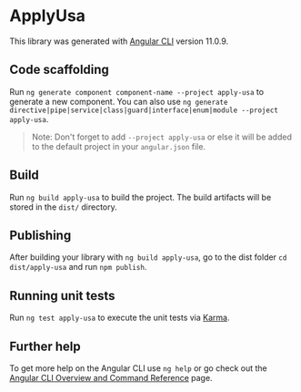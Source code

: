 # ApplyUsa

This library was generated with [Angular CLI](https://github.com/angular/angular-cli) version 11.0.9.

## Code scaffolding

Run `ng generate component component-name --project apply-usa` to generate a new component. You can also use `ng generate directive|pipe|service|class|guard|interface|enum|module --project apply-usa`.
> Note: Don't forget to add `--project apply-usa` or else it will be added to the default project in your `angular.json` file. 

## Build

Run `ng build apply-usa` to build the project. The build artifacts will be stored in the `dist/` directory.

## Publishing

After building your library with `ng build apply-usa`, go to the dist folder `cd dist/apply-usa` and run `npm publish`.

## Running unit tests

Run `ng test apply-usa` to execute the unit tests via [Karma](https://karma-runner.github.io).

## Further help

To get more help on the Angular CLI use `ng help` or go check out the [Angular CLI Overview and Command Reference](https://angular.io/cli) page.
